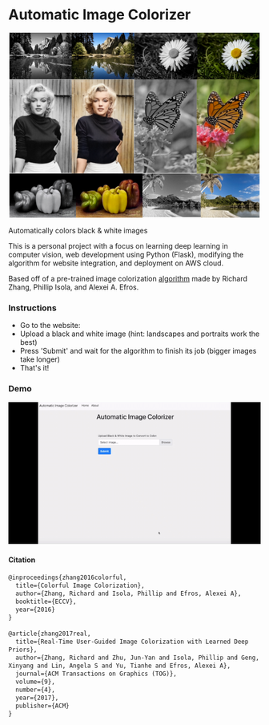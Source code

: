 # Automatic Image Colorizer

<p align="center">
  <img src="static/img/demo_pics/demo_pic1.png"/>
</p>

Automatically colors black & white images 

This is a personal project with a focus on learning deep learning in computer vision, web development using Python (Flask), modifying the algorithm for website integration, and deployment on AWS cloud.

Based off of a pre-trained image colorization [algorithm](https://arxiv.org/abs/1603.08511) made by Richard Zhang, Phillip Isola, and Alexei A. Efros.

### Instructions

- Go to the website: 
- Upload a black and white image (hint: landscapes and portraits work the best)
- Press 'Submit' and wait for the algorithm to finish its job (bigger images take longer)
- That's it!

### Demo



<p align="center">
  <img src="static/img/auto_colorizer_demo1.gif"/>
</p>



#### Citation

```
@inproceedings{zhang2016colorful,
  title={Colorful Image Colorization},
  author={Zhang, Richard and Isola, Phillip and Efros, Alexei A},
  booktitle={ECCV},
  year={2016}
}

@article{zhang2017real,
  title={Real-Time User-Guided Image Colorization with Learned Deep Priors},
  author={Zhang, Richard and Zhu, Jun-Yan and Isola, Phillip and Geng, Xinyang and Lin, Angela S and Yu, Tianhe and Efros, Alexei A},
  journal={ACM Transactions on Graphics (TOG)},
  volume={9},
  number={4},
  year={2017},
  publisher={ACM}
}
```